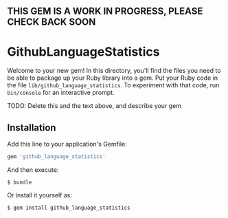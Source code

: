 <h2>THIS GEM IS A WORK IN PROGRESS, PLEASE CHECK BACK SOON</h2>

# GithubLanguageStatistics

Welcome to your new gem! In this directory, you'll find the files you need to be able to package up your Ruby library into a gem. Put your Ruby code in the file `lib/github_language_statistics`. To experiment with that code, run `bin/console` for an interactive prompt.

TODO: Delete this and the text above, and describe your gem

## Installation

Add this line to your application's Gemfile:

```ruby
gem 'github_language_statistics'
```

And then execute:

    $ bundle

Or install it yourself as:

    $ gem install github_language_statistics


